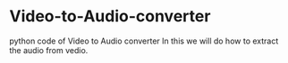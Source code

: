 # Video-to-Audio-converter
python code of Video to Audio converter
In this we will do how to extract the audio from vedio.
